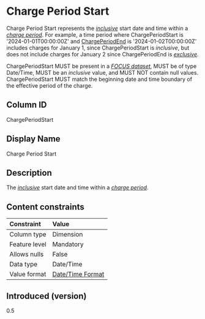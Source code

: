 # Charge Period Start

Charge Period Start represents the [*inclusive*](#glossary:inclusivebound) start date and time within a [*charge period*](#glossary:chargeperiod). For example, a time period where ChargePeriodStart is '2024-01-01T00:00:00Z' and [ChargePeriodEnd](#chargeperiodend) is '2024-01-02T00:00:00Z' includes charges for January 1, since ChargePeriodStart is *inclusive*, but does not include charges for January 2 since ChargePeriodEnd is [*exclusive*](#glossary:exclusivebound).

ChargePeriodStart MUST be present in a [*FOCUS dataset*](#glossary:FOCUS-dataset), MUST be of type Date/Time, MUST be an *inclusive* value, and MUST NOT contain null values. ChargePeriodStart MUST match the beginning date and time boundary of the effective period of the charge.

## Column ID

ChargePeriodStart

## Display Name

Charge Period Start

## Description

The [*inclusive*](#glossary:inclusivebound) start date and time within a [*charge period*](#glossary:chargeperiod).

## Content constraints

| Constraint      | Value                                |
|:----------------|:-------------------------------------|
| Column type     | Dimension                            |
| Feature level   | Mandatory                            |
| Allows nulls    | False                                |
| Data type       | Date/Time                            |
| Value format    | [Date/Time Format](#date/timeformat) |

## Introduced (version)

0.5
